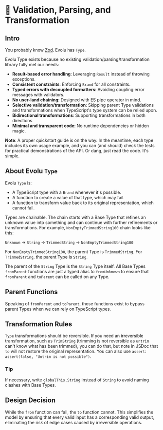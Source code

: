# 🧩 Validation, Parsing, and Transformation

## Intro

You probably know [Zod](https://zod.dev). Evolu has `Type`.

Evolu Type exists because no existing validation/parsing/transformation library fully met our needs:

- **Result-based error handling**: Leveraging `Result` instead of throwing exceptions.
- **Consistent constraints**: Enforcing `Brand` for all constraints.
- **Typed errors with decoupled formatters**: Avoiding coupling error messages with validators.
- **No user-land chaining**: Designed with ES pipe operator in mind.
- **Selective validation/transformation**: Skipping parent Type validations and transformations when TypeScript's type system can be relied upon.
- **Bidirectional transformations**: Supporting transformations in both directions.
- **Minimal and transparent code**: No runtime dependencies or hidden magic.

**Note**: A proper quickstart guide is on the way. In the meantime, each type includes its own usage example, and you can (and should) check the tests for practical demonstrations of the API. Or dang, just read the code. It's simple.

## About Evolu `Type`

Evolu `Type` is:

- A TypeScript type with a `Brand` whenever it's possible.
- A function to create a value of that type, which may fail.
- A function to transform value back to its original representation, which cannot fail.

Types are chainable. The chain starts with a Base Type that refines an unknown value into something and can continue with further refinements or transformations. For example, `NonEmptyTrimmedString100` chain looks like this:

`Unknown` → `String` → `TrimmedString` → `NonEmptyTrimmedString100`

For `NonEmptyTrimmedString100`, the parent Type is `TrimmedString`. For `TrimmedString`, the parent Type is `String`.

The parent of the `String` Type is the `String` Type itself. All Base Types `fromParent` functions are just a typed alias to `fromUnknown` to ensure that `fromParent` and `toParent` can be called on any Type.

## Parent Functions

Speaking of `fromParent` and `toParent`, those functions exist to bypass parent Types when we can rely on TypeScript types.

## Transformation Rules

`Type` transformations should be reversible. If you need an irreversible transformation, such as `TrimString` (trimming is not reversible as `untrim` can't know what has been trimmed), you can do that, but note in JSDoc that `to` will not restore the original representation. You can also use `assert`: `assert(false, "Untrim is not possible")`.

### Tip

If necessary, write `globalThis.String` instead of `String` to avoid naming clashes with Base Types.

## Design Decision

While the `from` function can fail, the `to` function cannot. This simplifies the model by ensuring that every valid input has a corresponding valid output, eliminating the risk of edge cases caused by irreversible operations.
